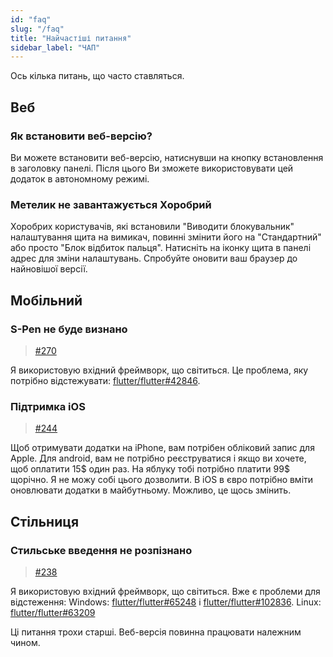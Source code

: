 ```yaml
---
id: "faq"
slug: "/faq"
title: "Найчастіші питання"
sidebar_label: "ЧАП"
---
```


Ось кілька питань, що часто ставляться.

## Веб

### Як встановити веб-версію?

Ви можете встановити веб-версію, натиснувши на кнопку встановлення в заголовку панелі. Після цього Ви зможете використовувати цей додаток в автономному режимі.

### Метелик не завантажується Хоробрий

Хоробрих користувачів, які встановили "Виводити блокувальник" налаштування щита на вимикач, повинні змінити його на "Стандартний" або просто "Блок відбиток пальця". Натисніть на іконку щита в панелі адрес для зміни налаштувань. Спробуйте оновити ваш браузер до найновішої версії.

## Мобільний

### S-Pen не буде визнано

> [#270](https://github.com/LinwoodDev/Butterfly/issues/270)

Я використовую вхідний фреймворк, що світиться. Це проблема, яку потрібно відстежувати: [flutter/flutter#42846](https://github.com/flutter/flutter/issues/42846).

### Підтримка iOS

> [#244](https://github.com/LinwoodDev/Butterfly/issues/244)

Щоб отримувати додатки на iPhone, вам потрібен обліковий запис для Apple. Для android, вам не потрібно реєструватися і якщо ви хочете, щоб оплатити 15$ один раз. На яблуку тобі потрібно платити 99$ щорічно. Я не можу собі цього дозволити. В iOS в євро потрібно вміти оновлювати додатки в майбутньому. Можливо, це щось змінить.

## Стільниця

### Стильське введення не розпізнано

> [#238](https://github.com/LinwoodDev/Butterfly/issues/238)

Я використовую вхідний фреймворк, що світиться. Вже є проблеми для відстеження: Windows: [flutter/flutter#65248](https://github.com/flutter/flutter/issues/65248) і [flutter/flutter#102836](https://github.com/flutter/flutter/issues/102836). Linux: [flutter/flutter#63209](https://github.com/flutter/flutter/issues/63209)

Ці питання трохи старші. Веб-версія повинна працювати належним чином.

